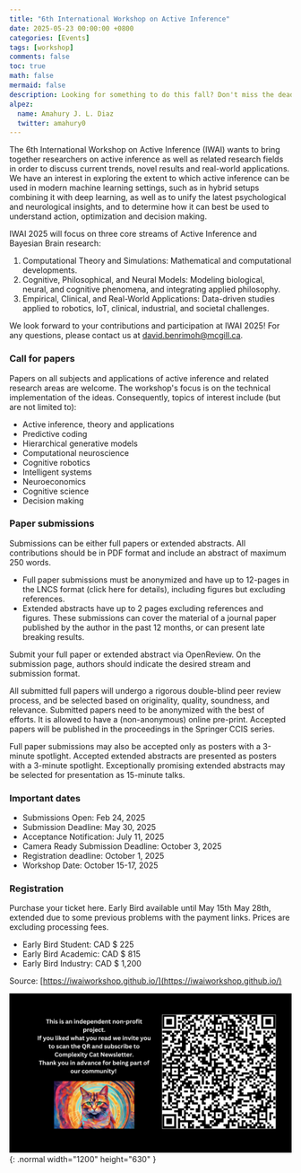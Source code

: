 ```yaml
---
title: "6th International Workshop on Active Inference"
date: 2025-05-23 00:00:00 +0800
categories: [Events]
tags: [workshop]
comments: false
toc: true
math: false
mermaid: false
description: Looking for something to do this fall? Don't miss the deadline for this fantastic event in Montreal! The 6th International Workshop on Active Inference wants to bring together researchers on active inference as well as related research fields in order to discuss current trends, novel results and real-world applications.
alpez:
  name: Amahury J. L. Diaz
  twitter: amahury0
---
```

The 6th International Workshop on Active Inference (IWAI) wants to bring together researchers on active inference as well as related research fields in order to discuss current trends, novel results and real-world applications. We have an interest in exploring the extent to which active inference can be used in modern machine learning settings, such as in hybrid setups combining it with deep learning, as well as to unify the latest psychological and neurological insights, and to determine how it can best be used to understand action, optimization and decision making.

IWAI 2025 will focus on three core streams of Active Inference and Bayesian Brain research:
1. Computational Theory and Simulations: Mathematical and computational developments.
2. Cognitive, Philosophical, and Neural Models: Modeling biological, neural, and cognitive phenomena, and integrating applied philosophy.
3. Empirical, Clinical, and Real-World Applications: Data-driven studies applied to robotics, IoT, clinical, industrial, and societal challenges.

We look forward to your contributions and participation at IWAI 2025! For any questions, please contact us at david.benrimoh@mcgill.ca.

### Call for papers
Papers on all subjects and applications of active inference and related research areas are welcome. The workshop's focus is on the technical implementation of the ideas. Consequently, topics of interest include (but are not limited to):
- Active inference, theory and applications
- Predictive coding
- Hierarchical generative models
- Computational neuroscience
- Cognitive robotics
- Intelligent systems
- Neuroeconomics
- Cognitive science
- Decision making

### Paper submissions
Submissions can be either full papers or extended abstracts. All contributions should be in PDF format and include an abstract of maximum 250 words.

- Full paper submissions must be anonymized and have up to 12-pages in the LNCS format (click here for details), including figures but excluding references.
- Extended abstracts have up to 2 pages excluding references and figures. These submissions can cover the material of a journal paper published by the author in the past 12 months, or can present late breaking results.

Submit your full paper or extended abstract via OpenReview. On the submission page, authors should indicate the desired stream and submission format.

All submitted full papers will undergo a rigorous double-blind peer review process, and be selected based on originality, quality, soundness, and relevance. Submitted papers need to be anonymized with the best of efforts. It is allowed to have a (non-anonymous) online pre-print. Accepted papers will be published in the proceedings in the Springer CCIS series.

Full paper submissions may also be accepted only as posters with a 3-minute spotlight. Accepted extended abstracts are presented as posters with a 3-minute spotlight. Exceptionally promising extended abstracts may be selected for presentation as 15-minute talks.

### Important dates
- Submissions Open: Feb 24, 2025
- Submission Deadline: May 30, 2025
- Acceptance Notification: July 11, 2025
- Camera Ready Submission Deadline: October 3, 2025
- Registration deadline: October 1, 2025
- Workshop Date: October 15-17, 2025

### Registration
Purchase your ticket here. Early Bird available until May 15th May 28th, extended due to some previous problems with the payment links. Prices are excluding processing fees.

- Early Bird Student: CAD $ 225
- Early Bird Academic: CAD $ 815
- Early Bird Industry: CAD $ 1,200

Source: [https://iwaiworkshop.github.io/](https://iwaiworkshop.github.io/)

![Desktop View](/assets/img/fix/complexity-cat-newsletter.png){: .normal width="1200" height="630" }
